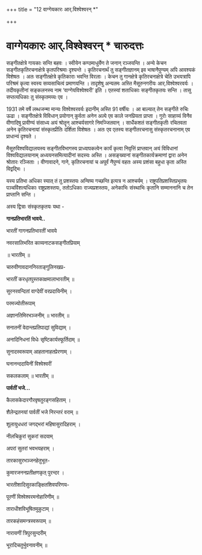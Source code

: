 +++
title = "12 वाग्गेयकारः आर्.विश्वेश्वरन् *"

+++
# **वाग्गेयकारः आर्.विश्वेश्वरन्** **\* चारुदत्तः**

सङ्गीतक्षेत्रे गायकाः सन्ति बहवः । स्वीयेन कण्ठमाधुर्येण ते जनान् रञ्जयन्ति । अन्ये केचन सङ्गीतकृतिरचनाक्षेत्रे कृतपरिश्रमाः दृश्यन्ते । कृतिरचनार्थं तु सङ्गीतज्ञानम् इव भाषानैपुण्यम् अपि आवश्यकं विशेषतः । अतः सङ्गीतक्षेत्रे कृतिकाराः भवन्ति विरलाः । केचन तु गानक्षेत्रे कृतिरचनाक्षेत्रे चेति उभयत्रापि परिश्रमं कृत्वा स्वस्य सव्यसाचित्वं प्रमाणयन्ति । तादृशेषु अन्यतमः अस्ति मैसूरुनगरीयः आर्.विश्वेश्वरवर्यः । तदीयकृतीनां सङ्कलनस्य नाम ‘वाग्गेयविश्वेश्वरी’ इति । एतस्यां शताधिकाः सङ्गीतकृतयः सन्ति । तासु सप्तत्यधिकाः तु संस्कृतमय्यः एव ।



1931 तमे वर्षे लब्धजन्मा मान्यः विश्वेश्वरवर्यः इदानीम् अस्ति 91 वर्षीयः । आ बाल्यात् तेन सङ्गीते रुचिः ऊढा । सङ्गीतक्षेत्रे विविधान् प्रयोगान् कुर्वता अनेन अल्पे एव काले जनप्रियता प्राप्ता । गुरोः साहाय्यं विनैव वीणादिषु प्रावीण्यं संसाध्य अयं श्रोतॄन् आश्चर्यसागरे निमज्जितवान् । सार्धैकशतं सङ्गीतकृतीः रचितवता अनेन कृतिरचनायां संस्कृतप्रीतिः दर्शिता विशेषतः । अतः एव एतस्य सङ्गीतरचनासु संस्कृतरचनानाम् एव प्राधान्यं दृश्यते ।

मैसूरुविश्वविद्यालयस्य सङ्गीतविभागस्य प्राध्यापकत्वेन कार्यं कृत्वा निवृत्तिं प्राप्तवान् अयं विविधानां विश्वविद्यालयानाम् अध्ययनसमित्यादीनां सदस्यः अस्ति । असङ्ख्यानां सङ्गीतकार्यक्रमाणां द्वारा अनेन श्रोतारः रञ्जिताः । वीणावादने, गाने, कृतिरचनायां च अपूर्वं नैपुण्यं वहतः अस्य प्रशंसा बहुधा कृता अस्ति विद्वद्भिः ।

यस्य प्रतिभा अधिका स्यात् तं तु प्रशस्तयः अन्विष्य गच्छन्ति इत्यत्र न आश्चर्यम् । राष्ट्रपतिप्रशस्तिप्रभृतयः पञ्चविंशत्यधिकाः राष्ट्रप्रशस्तयः, ततोऽधिकाः राज्यप्रशस्तयः, अनेकाभिः संस्थाभिः कृतानि सम्माननानि च तेन प्राप्तानि सन्ति ।

अस्य द्वित्राः संस्कृतकृतयः यथा -

**गानप्रतिभारतिं भावये..**

भारतीं गागनप्रतिभारतीं भावये

नवरसालिभरित काव्यनाटकसङ्गीतप्रियाम्

॥ भारतीम् ॥

चारुवीणावदाननिरताङ्गुलिनखप्र-

भारतीं करधृतपुस्तकाक्षमालाभारतीम् ॥

सुरनरवन्दितां वाग्देवीं वरप्रदायिनीम् ।

परमज्योतीरूपाम्

अज्ञानतिमिरभञ्जनीम् ॥ भारतीम् ॥

सनातनीं वेदान्तप्रतिपाद्यां सुविद्याम् ।

अनादिनिधनां विधेः सृष्टिकार्यस्फूर्तिदाम् ॥

सुनादस्वरूपाम् आहतानाहतप्रेरणाम् ।

घनानन्ददायिनीं विश्वेश्वरीं

सकलकलाम् ॥ भारतीम् ॥

**पार्वतीं भजे...**

कैलासकेदारगौरवृषतुरङ्गसहिताम् ।

शैलेन्द्रतनयां पार्वतीं भजे निरन्तरं वराम् ॥

शूलायुधधरां जगद्भरां महिषासुरादिहराम् ।

नीलचिकुरां सुकरां सदयाम्

अपरां सुतरां भवभयहराम् ।

तारकासुरभञ्जनहेतुभूत-

कुमारजननप्रतीक्षणकृत् पुरन्दर ।

भारतीशादिसुरकाङ्क्षितशिवपरिणय-

पूरणीं विश्वेश्वरमनोहारिणीम् ॥

ताराधीशविभूषितमुकुटाम् ।

तारकहंसमन्त्रस्वरूपाम् ॥

नारायणीं त्रिपुरसुन्दरीम्

भूरादिचतुर्भुवनावनीम् ॥


